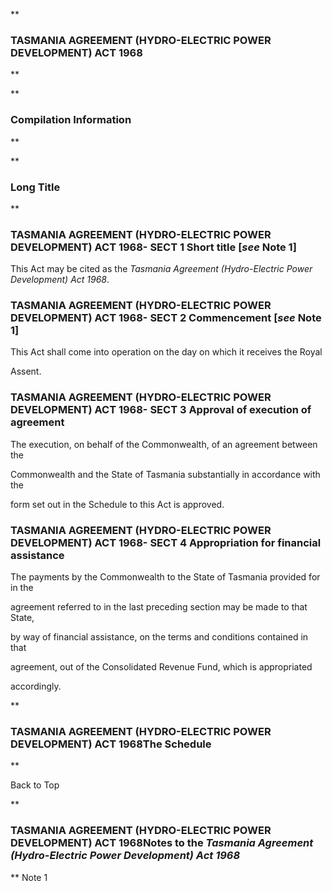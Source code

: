 **

###  TASMANIA AGREEMENT (HYDRO-ELECTRIC POWER DEVELOPMENT) ACT 1968 
**


**

###  Compilation Information 
**


**

###  Long Title 
**
###  TASMANIA AGREEMENT (HYDRO-ELECTRIC POWER DEVELOPMENT) ACT 1968- SECT 1  Short title [_see_ Note 1] 
This Act may be cited as the _Tasmania Agreement (Hydro-Electric Power Development) Act 1968_.

 
###  TASMANIA AGREEMENT (HYDRO-ELECTRIC POWER DEVELOPMENT) ACT 1968- SECT 2  Commencement [_see_ Note 1] 
This Act shall come into operation on the day on which it receives the Royal

Assent.

 
###  TASMANIA AGREEMENT (HYDRO-ELECTRIC POWER DEVELOPMENT) ACT 1968- SECT 3  Approval of execution of agreement 
The execution, on behalf of the Commonwealth, of an agreement between the

Commonwealth and the State of Tasmania substantially in accordance with the

form set out in the Schedule to this Act is approved.

 
###  TASMANIA AGREEMENT (HYDRO-ELECTRIC POWER DEVELOPMENT) ACT 1968- SECT 4  Appropriation for financial assistance 
The payments by the Commonwealth to the State of Tasmania provided for in the

agreement referred to in the last preceding section may be made to that State,

by way of financial assistance, on the terms and conditions contained in that

agreement, out of the Consolidated Revenue Fund, which is appropriated

accordingly.

 
**

###  TASMANIA AGREEMENT (HYDRO-ELECTRIC POWER DEVELOPMENT) ACT 1968The Schedule 
**

















Back to Top

















































**

###  TASMANIA AGREEMENT (HYDRO-ELECTRIC POWER DEVELOPMENT) ACT 1968<centreit>Notes to the _Tasmania Agreement (Hydro-Electric Power Development) Act 1968_ </centreit>
**
Note 1




